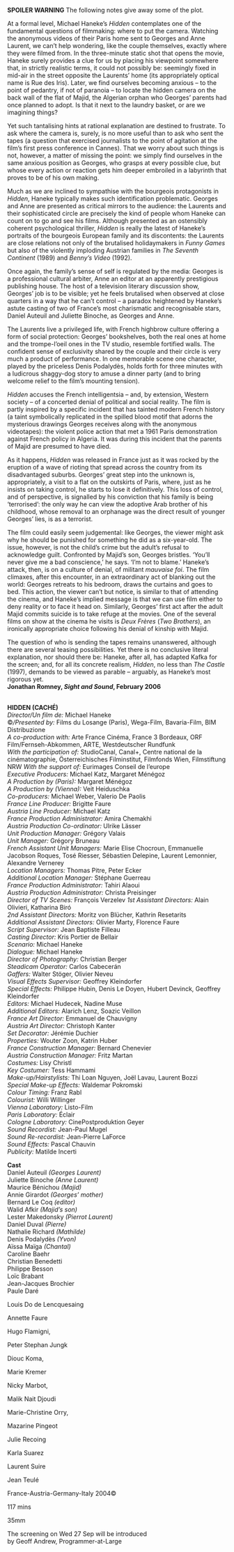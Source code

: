
**SPOILER WARNING** The following notes give away some of the plot.

At a formal level, Michael Haneke’s _Hidden_ contemplates one of the fundamental questions of filmmaking: where to put the camera. Watching the anonymous videos of their Paris home sent to Georges and Anne Laurent, we can’t help wondering, like the couple themselves, exactly where they were filmed from. In the three-minute static shot that opens the movie, Haneke surely provides a clue for us by placing his viewpoint somewhere that, in strictly realistic terms, it could not possibly be: seemingly fixed in mid-air in the street opposite the Laurents’ home (its appropriately optical name is Rue des Iris). Later, we find ourselves becoming anxious – to the point of pedantry, if not of paranoia – to locate the hidden camera on the back wall of the flat of Majid, the Algerian orphan who Georges’ parents had once planned to adopt. Is that it next to the laundry basket, or are we imagining things?

Yet such tantalising hints at rational explanation are destined to frustrate. To ask where the camera is, surely, is no more useful than to ask who sent the tapes (a question that exercised journalists to the point of agitation at the film’s first press conference in Cannes). That we worry about such things is not, however, a matter of missing the point: we simply find ourselves in the same anxious position as Georges, who grasps at every possible clue, but whose every action or reaction gets him deeper embroiled in a labyrinth that proves to be of his own making.

Much as we are inclined to sympathise with the bourgeois protagonists in _Hidden_, Haneke typically makes such identification problematic. Georges and Anne are presented as critical mirrors to the audience: the Laurents and their sophisticated circle are precisely the kind of people whom Haneke can count on to go and see his films. Although presented as an ostensibly coherent psychological thriller, _Hidden_ is really the latest of Haneke’s portraits of the bourgeois European family and its discontents: the Laurents are close relations not only of the brutalised holidaymakers in _Funny Games_ but also of the violently imploding Austrian families in _The Seventh Continent_ (1989) and _Benny’s Video_ (1992).

Once again, the family’s sense of self is regulated by the media: Georges is a professional cultural arbiter, Anne an editor at an apparently prestigious publishing house. The host of a television literary discussion show, Georges’ job is to be visible; yet he feels brutalised when observed at close quarters in a way that he can’t control – a paradox heightened by Haneke’s astute casting of two of France’s most charismatic and recognisable stars, Daniel Auteuil and Juliette Binoche, as Georges and Anne.

The Laurents live a privileged life, with French highbrow culture offering a form of social protection: Georges’ bookshelves, both the real ones at home and the trompe-l’oeil ones in the TV studio, resemble fortified walls. The confident sense of exclusivity shared by the couple and their circle is very much a product of performance. In one memorable scene one character, played by the priceless Denis Podalydès, holds forth for three minutes with a ludicrous shaggy-dog story to amuse a dinner party (and to bring welcome relief to the film’s mounting tension).

_Hidden_ accuses the French intelligentsia – and, by extension, Western society – of a concerted denial of political and social reality. The film is partly inspired by a specific incident that has tainted modern French history (a taint symbolically replicated in the spilled blood motif that adorns the mysterious drawings Georges receives along with the anonymous videotapes): the violent police action that met a 1961 Paris demonstration against French policy in Algeria. It was during this incident that the parents of Majid are presumed to have died.

As it happens, _Hidden_ was released in France just as it was rocked by the eruption of a wave of rioting that spread across the country from its disadvantaged suburbs. Georges’ great step into the unknown is, appropriately, a visit to a flat on the outskirts of Paris, where, just as he insists on taking control, he starts to lose it definitively. This loss of control, and of perspective, is signalled by his conviction that his family is being ‘terrorised’: the only way he can view the adoptive Arab brother of his childhood, whose removal to an orphanage was the direct result of younger Georges’ lies, is as a terrorist.

The film could easily seem judgemental: like Georges, the viewer might ask why he should be punished for something he did as a six-year-old. The issue, however, is not the child’s crime but the adult’s refusal to acknowledge guilt. Confronted by Majid’s son, Georges bristles. ‘You’ll never give me a bad conscience,’ he says. ‘I’m not to blame.’ Haneke’s attack, then, is on a culture of denial, of militant _mauvaise foi_. The film climaxes, after this encounter, in an extraordinary act of blanking out the world: Georges retreats to his bedroom, draws the curtains and goes to bed. This action, the viewer can’t but notice, is similar to that of attending the cinema, and Haneke’s implied message is that we can use film either to deny reality or to face it head on. Similarly, Georges’ first act after the adult Majid commits suicide is to take refuge at the movies. One of the several films on show at the cinema he visits is _Deux Frères_ (_Two Brothers_), an ironically appropriate choice following his denial of kinship with Majid.

The question of who is sending the tapes remains unanswered, although there are several teasing possibilities. Yet there is no conclusive literal explanation, nor should there be: Haneke, after all, has adapted Kafka for the screen; and, for all its concrete realism, _Hidden_, no less than _The Castle_ (1997), demands to be viewed as parable – arguably, as Haneke’s most rigorous yet.  
**Jonathan Romney, _Sight and Sound_, February 2006**
<br><br>

**HIDDEN (CACHÉ)**<br>
_Director/Un film de:_ Michael Haneke<br>
©_/Presented by:_ Films du Losange (Paris), Wega-Film, Bavaria-Film, BIM Distribuzione<br>
_A co-production with:_ Arte France Cinéma,  France 3 Bordeaux, ORF Film/Fernseh-Abkommen, ARTE, Westdeutscher Rundfunk<br>
_With the participation of:_ StudioCanal, Canal+, Centre national de la cinématographie, Österreichisches Filminstitut, Filmfonds Wien, Filmstiftung NRW
_With the support of:_ Eurimages Conseil de l’europe<br>
_Executive Producers:_ Michael Katz,  Margaret Ménégoz<br>
_A Production by (Paris):_ Margaret Ménégoz<br>
_A Production by (Vienna):_ Veit Heiduschka<br>
_Co-producers:_ Michael Weber, Valerio De Paolis<br>
_France Line Producer:_ Brigitte Faure<br>
_Austria Line Producer:_ Michael Katz<br>
_France Production Administrator:_ Amira Chemakhi<br>
_Austria Production Co-ordinator:_ Ulrike Lässer<br>
_Unit Production Manager:_ Grégory Valais<br>
_Unit Manager:_ Grégory Bruneau<br>
_French Assistant Unit Managers:_  Marie Elise Chocroun, Emmanuelle Jacobson Roques, Tosé Riesser, Sébastien Delepine,  Laurent Lemonnier, Alexandre Vernerey<br>
_Location Managers:_ Thomas Pitre, Peter Ecker<br>
_Additional Location Manager:_ Stéphane Guerreau<br>
_France Production Administrator:_ Tahiri Alaoui<br>
_Austria Production Administrator:_ Christa Preisinger<br>
_Director of TV Scenes:_ François Verzelev
_1st Assistant Directors:_ Alain Olivieri, Katharina Biró<br>
_2nd Assistant Directors:_ Moritz von Blücher,  Kathrin Resetarits<br>
_Additional Assistant Directors:_ Olivier Marty, Florence Faure<br>
_Script Supervisor:_ Jean Baptiste Filleau<br>
_Casting Director:_ Kris Portier de Bellair<br>
_Scenario:_ Michael Haneke<br>
_Dialogue:_ Michael Haneke<br>
_Director of Photography:_ Christian Berger<br>
_Steadicam Operator:_ Carlos Cabecerán<br>
_Gaffers:_ Walter Stöger, Olivier Neveu<br>
_Visual Effects Supervisor:_ Geoffrey Kleindorfer<br>
_Special Effects:_ Philippe Hubin, Denis Le Doyen, Hubert Devinck, Geoffrey Kleindorfer<br>
_Editors:_ Michael Hudecek, Nadine Muse<br>
_Additional Editors:_ Alarich Lenz, Soazic Veillon<br>
_France Art Director:_ Emmanuel de Chauvigny<br>
_Austria Art Director:_ Christoph Kanter<br>
_Set Decorator:_ Jérémie Duchier<br>
_Properties:_ Wouter Zoon, Katrin Huber<br>
_France Construction Manager:_ Bernard Chenevier<br>
_Austria Construction Manager:_ Fritz Martan<br>
_Costumes:_ Lisy Christl<br>
_Key Costumer:_ Tess Hammami<br>
_Make-up/Hairstylists:_ Thi Loan Nguyen,  Joël Lavau, Laurent Bozzi<br>
_Special Make-up Effects:_ Waldemar Pokromski<br>
_Colour Timing:_ Franz Rabl<br>
_Colourist:_ Willi Willinger<br>
_Vienna Laboratory:_ Listo-Film<br>
_Paris Laboratory:_ Éclair<br>
_Cologne Laboratory:_ CinePostproduktion Geyer<br>
_Sound Recordist:_ Jean-Paul Mugel<br>
_Sound Re-recordist:_ Jean-Pierre LaForce<br>
_Sound Effects:_ Pascal Chauvin<br>
_Publicity:_ Matilde Incerti<br>

**Cast**<br>
Daniel Auteuil _(Georges Laurent)_<br>
Juliette Binoche _(Anne Laurent)_<br>
Maurice Bénichou _(Majid)_<br>
Annie Girardot _(Georges’ mother)_<br>
Bernard Le Coq _(editor)_<br>
Walid Afkir _(Majid’s son)_<br>
Lester Makedonsky _(Pierrot Laurent)_<br>
Daniel Duval _(Pierre)_<br>
Nathalie Richard _(Mathilde)_<br>
Denis Podalydès _(Yvon)_<br>
Aïssa Maïga _(Chantal)_<br>
Caroline Baehr<br>
Christian Benedetti<br>
Philippe Besson<br>
Loïc Brabant<br>
Jean-Jacques Brochier<br>
Paule Daré<br>

Louis Do de Lencquesaing<br>

Annette Faure<br>

Hugo Flamigni,

Peter Stephan Jungk

Diouc Koma,

Marie Kremer

Nicky Marbot,

Malik Nait Djoudi

Marie-Christine Orry,

Mazarine Pingeot

Julie Recoing

Karla Suarez

Laurent Suire

Jean Teulé

France-Austria-Germany-Italy 2004©<br>

117 mins

35mm

The screening on Wed 27 Sep will be introduced  
by Geoff Andrew, Programmer-at-Large<br>
<br>
<!--stackedit_data:
eyJoaXN0b3J5IjpbMTA4NTYyMDE4NV19
-->